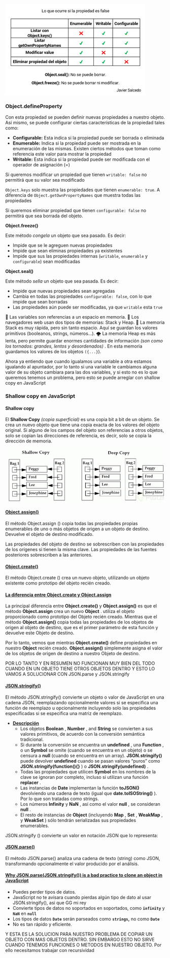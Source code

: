 ![alt text](./cambiosProperty.png)

### Object.defineProperty

Con esta propiedad se pueden definir nuevas propiedades a nuestro objeto. Así mismo, se puede configurar ciertas características de la propiedad tales como:

* **Configurable:** Esta indica si la propiedad puede ser borrada o eliminada
* **Enumerable:** Indica si la propiedad puede ser mostrada en la enumeración de las mismas. Existen ciertos métodos que toman como referencia este valor para mostrar la propiedad
* **Writable:** Esta indica si la propiedad puede ser modificada con el operador de asignación (=)

Si queremos modificar un propiedad que tienen `writable: false` no permitirá que su valor sea modificado

`Object.keys` solo muestra las propiedades que tienen `enumerable: true`. A diferencia de `Object.getOwnPropertyNames` que muestra todas las propiedades

Si queremos eliminar propiedad que tienen `configurable: false` no permitirá que sea borrada del objeto.

**Object.freeze()**

Este método *congela* un objeto que sea pasado. Es decir:

* Impide que se le agreguen nuevas propiedades
* Impide que sean eliminas propiedades ya existentes
* Impide que sus las propiedades internas (`writable`, `enumerable` y `configurable`) sean modificadas

**Object.seal()**

Este método *sella* un objeto que sea pasada. Es decir:

* Impide que nuevas propiedades sean agregadas
* Cambia en todas las propiedades `configurable: false`, con lo que impide que sean borradas
* Las propiedades aún puede ser modificadas, ya que `writable` esta `true`

🎳 Las variables son referencias a un espacio en memoria.
🎩 Los navegadores web usan dos tipos de memorias: Stack y Heap.
📁 La memoria Stack es muy rápida, pero sin tanto espacio. Aquí se guardan los valores primitivos (booleanos, strings, números…).
🌪 La memoria Heap es más lenta, pero permite guardar enormes cantidades de información  *(son como los tornados: grandes, lentos y desordenados)* . En esta memoria guardamos los valores de los objetos `({...}`).

Ahora ya entiendo que cuando igualamos una variable a otra estamos igualando al apuntador, por lo tanto si una variable le cambiamos alguna valor de su objeto cambiara para las dos variables, y si esto no es lo que queremos tenemos un problema, pero esto se puede arreglar con shallow copy en JavaScript

### Shallow copy en JavaScript

#### Shallow copy

El **Shallow Copy** *(copia superficial)* es una copia bit a bit de un objeto. Se crea un nuevo objeto que tiene una copia exacta de los valores del objeto original. Si alguno de los campos del objeto son referencias a otros objetos, solo se copian las direcciones de referencia, es decir, solo se copia la dirección de memoria.

![alt text](./ShallowCopy.jpg)

#### [Object.assign()](https://developer.mozilla.org/en-US/docs/Web/JavaScript/Reference/Global_Objects/Object/assign)

El método Object.assign () copia todas las propiedades propias enumerables de uno o más objetos de origen a un objeto de destino. Devuelve el objeto de destino modificado.

Las propiedades del objeto de destino se sobrescriben con las propiedades de los orígenes si tienen la misma clave. Las propiedades de las fuentes posteriores sobrescriben a las anteriores.

#### [Object.create()](https://developer.mozilla.org/en-US/docs/Web/JavaScript/Reference/Global_Objects/Object/create#specifications)

El método Object.create () crea un nuevo objeto, utilizando un objeto existente como prototipo del objeto recién creado.

#### [La diferencia entre Object.create y Object.assign](https://www.codecalls.com/javascript/difference-between-object-create-and-object-assign/)

La principal diferencia entre **Object.create()** y **Object.assign()** es que el método **Object.assign** crea un nuevo  **Object** . utiliza el objeto proporcionado como prototipo del Objeto recién creado. Mientras que el método **Object.assign()** copia todas las propiedades de los objetos de origen al objeto de destino, que es el primer parámetro de esta función y devuelve este Objeto de destino.

Por lo tanto, vemos que mientras **Object.create()** define propiedades en nuestro **Object** recién creado. **Object.assign()** simplemente asigna el valor de los objetos de origen de destino a nuestro Objeto de destino.

POR LO TANTO Y EN RESUMEN NO FUNCIONAN MUY BIEN DEL TODO CUANDO EN UN OBJETO TIENE OTROS OBJETOS DENTRO Y ESTO LO VAMOS A SOLUCIONAR CON  JSON.parse y JSON.stringify


#### [JSON.stringify()](https://developer.mozilla.org/en-US/docs/Web/JavaScript/Reference/Global_Objects/JSON/stringify)

El método JSON.stringify() convierte un objeto o valor de JavaScript en una cadena JSON, reemplazando opcionalmente valores si se especifica una función de reemplazo u opcionalmente incluyendo solo las propiedades especificadas si se especifica una matriz de reemplazo.

* [**Descripción**](https://developer.mozilla.org/es/docs/Web/JavaScript/Reference/Global_Objects/JSON/stringify#descripci%C3%B3n)
  * Los objetos  **Boolean** ,  **Number** , and **String** se convierten a sus valores primitivos, de acuerdo con la conversión semántica tradicional.
  * Si durante la conversión se encuentra un  **undefined** , una  **Function** , o un **Symbol** se omite (cuando se encuentra en un objeto) o se censura a **null** (cuando se encuentra en un array). **JSON.stringify()** puede devolver **undefined** cuando se pasan valores “puros” como  **JSON.stringify(function(){}** ) o  **JSON.stringify(undefined)** .
  * Todas las propiedades que utilicen **Symbol** en los nombres de la clave se ignoran por completo, incluso si utilizan una función  **replacer** .
  * Las instancias de **Date** implementan la función **toJSON()** devolviendo una cadena de texto (igual que  **date.toISOString()** ). Por lo que son tratadas como strings.
  * Los números **Infinity** y  **NaN** , así como el valor  **null** , se consideran  **null** .
  * El resto de instancias de **Object** (incluyendo  **Map** ,  **Set** ,  **WeakMap** , y  **WeakSet** ) sólo tendrán serializadas sus propiedades enumerables.

JSON.stringify () convierte un valor en notación JSON que lo representa:

#### [JSON.parse()](https://developer.mozilla.org/en-US/docs/Web/JavaScript/Reference/Global_Objects/JSON/parse)

El método JSON.parse() analiza una cadena de texto (string) como JSON, transformando opcionalmente el valor producido por el análisis.

#### [Why JSON.parse(JSON.stringify()) is a bad practice to clone an object in JavaScript](https://medium.com/@pmzubar/why-json-parse-json-stringify-is-a-bad-practice-to-clone-an-object-in-javascript-b28ac5e36521)

* Puedes perder tipos de datos.
* JavaScript no te avisara cuando pierdas algún tipo de dato al usar JSON.stringify(), asi que GG mi rey
* Convierte tipos de datos no soportados en soportados, como **`infinity`** y **`NaN`** en **`null`**
* Los tipos de datos **`Date`** serán parseados como **`strings`,** no como **`Date`**
* No es tan rápido y eficiente.

Y ESTA ES LA SOLUCION PARA NUESTRO PROBLEMA DE COPIAR UN OBJETO CON MAS OBJETOS DENTRO. SIN EMBARGO ESTO NO SIRVE CUANDO TENEMOS FUNCIONES O METODOS EN NUESTRO OBJETO. Por ello necesitamos trabajar con recursividad

